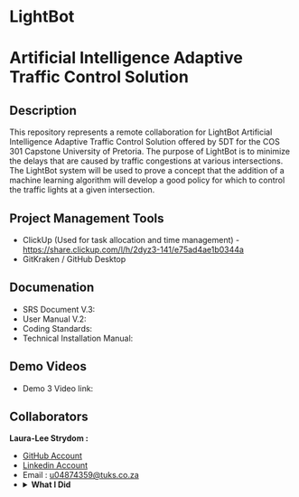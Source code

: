 # LightBot
# Artificial Intelligence Adaptive Traffic Control Solution

## Description
This repository represents a remote collaboration for LightBot Artificial Intelligence Adaptive Traffic Control Solution offered by 5DT for the COS 301 Capstone University of Pretoria. The purpose of LightBot is to minimize the delays that are caused by traffic congestions at various intersections. The LightBot system will be used to prove a concept that the addition of a machine learning algorithm will develop a good policy for which to control the traffic lights at a given intersection.
<br>
    

## Project Management Tools 

* ClickUp (Used for task allocation and time management) - https://share.clickup.com/l/h/2dyz3-141/e75ad4ae1b0344a
* GitKraken / GitHub Desktop

## Documenation
* SRS Document V.3: 
* User Manual V.2:
* Coding Standards:
* Technical Installation Manual:

## Demo Videos
* Demo 3 Video link: 

## Collaborators
<b>Laura-Lee Strydom :</b><br>
* <a href="https://github.com/LauraLeeStrydom"> GitHub  Account </a><br>
* <a href="https://www.linkedin.com/in/laura-lee-strydom-006463101/"> Linkedin  Account </a>
* Email : u04874359@tuks.co.za
* <details>
    <summary><b>What I Did </b></summary>
    <br>
    - Demo 3: Set up new MongoDB database with relevant data, set up new Git repository, set up new Node.js Web Server, continued with web application React development (LightBot Dashboard interface), created new traffic Simulation interface & manual override interaction of Simulation, updated the SRS document, updated User Manual, created Coding Standards document, created Technical Installations Manual and recorded the demo video.
    <br>
</details>
